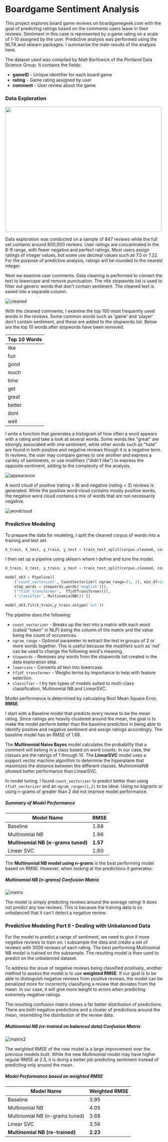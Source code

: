 # Boardgame Sentiment Analysis

This project explores board game reviews on boardgamegeek.com with the goal of predicting ratings based on the comments users leave in their reviews. Sentiment in this case is represented by a game rating on a scale of 1-10 assigned by the user. Predictive analysis was performed using the NLTK and sklearn packages. I summarize the main results of the analysis here.

The dataset used was compiled by Matt Borthwick of the Portland Data Science Group. It contains the fields:

* **gameID** - Unique identifier for each board game 
* **rating** - Game rating assigned by user
* **comment** - User review about the game 

### Data Exploration

<img src="https://github.com/jushih/Sentiment-Analysis/blob/master/images/histogram.png" width="500" height="400" />

Data exploration was conducted on a sample of 847 reviews while the full set contains around 800,000 reviews. User ratings are concentrated in the 6-9 range, with fewer negative and perfect ratings. Most users assign ratings of integer values, but some use decimal values such as 7.5 or 7.22. For the purpose of predictive analysis, ratings will be rounded to the nearest integer.

Next we examine user comments. Data cleaning is performed to convert the text to lowercase and remove punctuation. The nltk stopwords list is used to filter out generic words that don't contain sentiment. The cleaned text is saved into a separate column.

![cleaned](/images/cleaned_text.png)

With the cleaned comments, I examine the top 100 most frequently used words in the reviews. Some common words such as 'game' and 'player' don't contain sentiment, and these are added to the stopwords list. Below are the top 10 words after stopwords have been removed. 

| Top 10 Words |
| ------------ |
| like         |
| fun          |
| good         |
| much         |
| time         |
| get          |
| great        |
| better       |
| dont         |
| well         |
  
I write a function that generates a histogram of how often a word appears with a rating and take a look at several words. Some words like "great" are strongly associated with one sentiment, while other words such as "hate" are found in both positive and negative reviews though it is a negative term. In reviews, the user may compare games to one another and express a variety of sentiments, or use modifiers ("didn't like") to express the opposite sentiment, adding to the complexity of the analysis.

![appearance](/images/great_hate.png)

A word cloud of positive (rating > 8) and negative (rating < 3) reviews is generated. While the positive word cloud contains mostly positive words, the negative word cloud contains a mix of words that are not necessarily negative.

![wordcloud](/images/wordcloud.png)

### Predictive Modeling

To prepare the data for modeling, I split the cleaned corpus of words into a training and test set.

```python
X_train, X_test, y_train, y_test = train_test_split(corpus.cleaned, corpus.rating, test_size=0.20)
```

I then set up a pipeline using sklearn where I define and tune the model.

```python
X_train, X_test, y_train, y_test = train_test_split(corpus.cleaned, corpus.rating, test_size=0.20)

model_nb3 = Pipeline([
    ('count_vectorizer', CountVectorizer( ngram_range=(1, 2), min_df=10, lowercase = True, 
    stop_words = stopwords.words('english'))), 
    ('tfidf_transformer',  TfidfTransformer()), 
    ('classifier', MultinomialNB()) ])

model_nb3.fit(X_train,y_train.astype('int'))
```

The pipeline does the following:

* `count_vectorizer` - Breaks up the text into a matrix with each word (called "token" in NLP) being the column of the matrix and the value being the count of occurences. 
* `ngram_range` - Optional parameter to extract the text in groups of 2 or more words together. This is useful because the modifiers such as 'not' can be used to change the following word's meaning.
* `stopwords` - Removes any words from the stopwords list created in the data exploration step.
* `lowercase` - Converts all text into lowercase.
* `tfidf_transformer` - Weighs terms by importance to help with feature selection.
* `classifier` - I try two types of models suited to multi-class classification, Multinomial NB and LinearSVC.

Model performance is determined by calculating Root Mean Square Error, **RMSE**.

I start with a Baseline model that predicts every review to be the mean rating. Since ratings are heavily clustered around the mean, the goal is to make the model perform better than the baseline prediction in being able to identify positive and negative sentiment and assign ratings accordingly. The baseline model has an RMSE of 1.68.

The **Multinomial Naive Bayes** model calculates the probability that a comment will belong in a class based on word counts. In our case, the classes are the ratings of 1 through 10. The **LinearSVC** model uses a support vector machine algorithm to determine the hyperplane that maximizes the distance between the different classes. 
MultinomialNB showed better performance than LinearSVC.

In model tuning, I found `count_vectorizer` to predict better than using `tfidf_vectorizer` and an `ngram_range=(1,2)` to be ideal. Using no bigrams or using n-grams of greater than 2 did not improve model performance. 

##### Summary of Model Performance

| Model Name                        | RMSE    |  
| ----------------------------------| ------- |
| Baseline                          | 1.68    |
| Multinomial NB                    | 1.66    |
| **Multinomial NB (n-grams tuned)**  | **1.57**  |
| Linear SVC                        | 1.60    |

The **Multinomial NB model using n-grams** is the best performing model based on RMSE. However, when looking at the predictions it generates:

##### Multinomial NB (n-grams) Confusion Matrix
![matrix](/images/multinomialNB_ngrams.png)

The model is simply predicting reviews around the average rating! It does not predict any low reviews. This is because the training data is so unbalanced that it can't detect a negative review.

### Predictive Modeling Part II - Dealing with Unbalanced Data

For the model to predict a range of sentiment, we need to give it more negative reviews to train on. I subsample the data and create a set of reviews with 3000 reviews of each rating. The best performing Multinomial NB model is trained on the subsample. The resulting model is then used to predict on the unbalanced dataset.

To address the issue of negative reviews being classified positively, another method to assess the model is to use **weighted RMSE**. If our goal is to be able to distinguish negative reviews from positive reviews, the model can be penalized more for incorrectly classifying a review that deviates from the mean. In our case, it will give more weight to errors when predicting extremely negative ratings.

The resulting confusion matrix shows a far better distribution of predictions. There are both negative predictions and a cluster of predictions around the mean, resembling the distribution of the review data.

##### Multinomial NB (re-trained on balanced data) Confusion Matrix
![matrix2](/images/multinomial_retrained.png)

The weighted RMSE of the new model is a large improvement over the previous models built. While the new Multinomial model may have higher regular RMSE at 2.3, it is doing a better job predicting sentiment instead of predicting only around the mean.  

##### Model Performance based on weighted RMSE

| Model Name                     | Weighted RMSE  |  
| -------------------------------| -------------- |
| Baseline                       | 3.95           |
| Multinomial NB                 | 4.05           |
| Multinomial NB (n-grams tuned) | 3.68           |
| Linear SVC                     | 3.56           |
| **Multinomial NB (re-trained)**  | **2.23**         |





